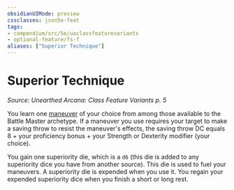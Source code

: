 ```yaml
---
obsidianUIMode: preview
cssclasses: json5e-feat
tags:
- compendium/src/5e/uaclassfeaturevariants
- optional-feature/fs-f
aliases: ["Superior Technique"]
---
```

# Superior Technique
*Source: Unearthed Arcana: Class Feature Variants p. 5*  

You learn one [maneuver](/Systems/5e/optional-features/list-maneuver-battle-master.md) of your choice from among those available to the Battle Master archetype. If a maneuver you use requires your target to make a saving throw to resist the maneuver's effects, the saving throw DC equals 8 + your proficiency bonus + your Strength or Dexterity modifier (your choice).

You gain one superiority die, which is a `d6` (this die is added to any superiority dice you have from another source). This die is used to fuel your maneuvers. A superiority die is expended when you use it. You regain your expended superiority dice when you finish a short or long rest.